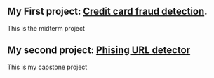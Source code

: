 ## My First project: [Credit card fraud detection](https://github.com/cyberholics/mlzoomcamp-midterm-project).

This is the midterm project

## My second project: [Phising URL detector](https://github.com/cyberholics/Phishing-URL-detector)

This is my capstone project 
